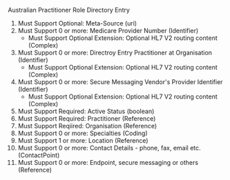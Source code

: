 Australian Practitioner Role Directory Entry

1. Must Support Optional: Meta-Source (uri)
1. Must Support 0 or more: Medicare Provider Number (Identifier)
   * Must Support Optional Extension: Optional HL7 V2 routing content (Complex)
1. Must Support 0 or more: Directroy Entry Practitioner at Organisation (Identifier)
   * Must Support Optional Extension: Optional HL7 V2 routing content (Complex)
1. Must Support 0 or more: Secure Messaging Vendor's Provider Identifier (Identifier)
   * Must Support Optional Extension: Optional HL7 V2 routing content (Complex)
1. Must Support Required: Active Status (boolean)
1. Must Support Required: Practitioner (Reference)
1. Must Support Reqiired: Organisation (Reference)
1. Must Support 0 or more: Specialties (Coding)
1. Must Support 1 or more: Location (Reference)
1. Must Support 0 or more: Contact Details - phone, fax, email etc. (ContactPoint)
1. Must Support 0 or more: Endpoint, secure messaging or others (Reference)




